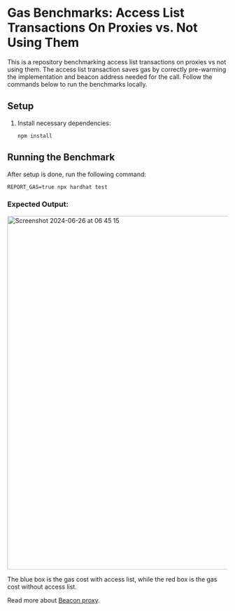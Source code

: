 # Gas Benchmarks: Access List Transactions On Proxies vs. Not Using Them

This is a repository benchmarking access list transactions on proxies vs not using them. The access list transaction saves gas by correctly pre-warming the implementation and beacon address needed for the call. Follow the commands below to run the benchmarks locally.

## Setup
    
 1. Install necessary dependencies:

    ```shell
    npm install
    ```
## Running the Benchmark

After setup is done, run the following command:

```shell
REPORT_GAS=true npx hardhat test
```
### Expected Output:
<img width="809" alt="Screenshot 2024-06-26 at 06 45 15" src="https://github.com/RareSkills/access-list-benchmarks/assets/36541366/d67a4233-9d9a-47b1-937f-51a1a904e83f">


The blue box is the gas cost with access list, while the red box is the gas cost without access list.

Read more about [Beacon proxy](https://docs.openzeppelin.com/contracts/3.x/api/proxy#BeaconProxy).
